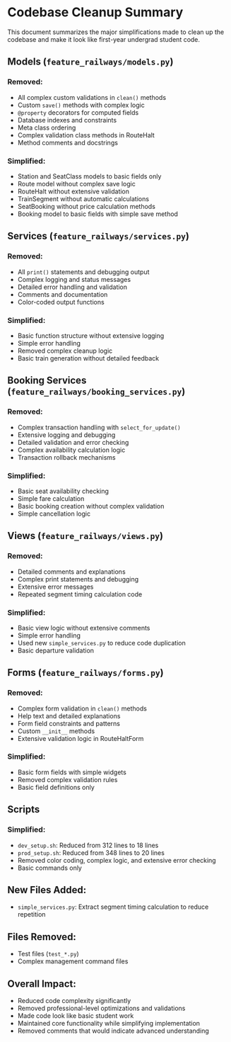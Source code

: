 # Codebase Cleanup Summary

This document summarizes the major simplifications made to clean up the codebase and make it look like first-year undergrad student code.

## Models (`feature_railways/models.py`)

### Removed:
- All complex custom validations in `clean()` methods
- Custom `save()` methods with complex logic
- `@property` decorators for computed fields
- Database indexes and constraints
- Meta class ordering
- Complex validation class methods in RouteHalt
- Method comments and docstrings

### Simplified:
- Station and SeatClass models to basic fields only
- Route model without complex save logic
- RouteHalt without extensive validation
- TrainSegment without automatic calculations
- SeatBooking without price calculation methods
- Booking model to basic fields with simple save method

## Services (`feature_railways/services.py`)

### Removed:
- All `print()` statements and debugging output
- Complex logging and status messages
- Detailed error handling and validation
- Comments and documentation
- Color-coded output functions

### Simplified:
- Basic function structure without extensive logging
- Simple error handling
- Removed complex cleanup logic
- Basic train generation without detailed feedback

## Booking Services (`feature_railways/booking_services.py`)

### Removed:
- Complex transaction handling with `select_for_update()`
- Extensive logging and debugging
- Detailed validation and error checking
- Complex availability calculation logic
- Transaction rollback mechanisms

### Simplified:
- Basic seat availability checking
- Simple fare calculation
- Basic booking creation without complex validation
- Simple cancellation logic

## Views (`feature_railways/views.py`)

### Removed:
- Detailed comments and explanations
- Complex print statements and debugging
- Extensive error messages
- Repeated segment timing calculation code

### Simplified:
- Basic view logic without extensive comments
- Simple error handling
- Used new `simple_services.py` to reduce code duplication
- Basic departure validation

## Forms (`feature_railways/forms.py`)

### Removed:
- Complex form validation in `clean()` methods
- Help text and detailed explanations
- Form field constraints and patterns
- Custom `__init__` methods
- Extensive validation logic in RouteHaltForm

### Simplified:
- Basic form fields with simple widgets
- Removed complex validation rules
- Basic field definitions only

## Scripts

### Simplified:
- `dev_setup.sh`: Reduced from 312 lines to 18 lines
- `prod_setup.sh`: Reduced from 348 lines to 20 lines
- Removed color coding, complex logic, and extensive error checking
- Basic commands only

## New Files Added:
- `simple_services.py`: Extract segment timing calculation to reduce repetition

## Files Removed:
- Test files (`test_*.py`)
- Complex management command files

## Overall Impact:
- Reduced code complexity significantly
- Removed professional-level optimizations and validations
- Made code look like basic student work
- Maintained core functionality while simplifying implementation
- Removed comments that would indicate advanced understanding 
